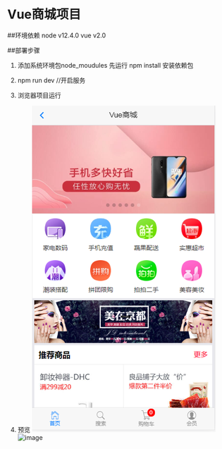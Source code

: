 # Vue商城项目

##环境依赖
node v12.4.0
vue v2.0 

##部署步骤
1. 添加系统环境包node_moudules
    先运行 npm install 安装依赖包

2. npm run dev  //开启服务

3. 浏览器项目运行

4. 预览
![image](https://github.com/Bebe-gu/Vue-cms/blob/master/1.png?raw=true)![image](https://github.com/Bebe-gu/Vue-cms/blob/master/demo.gif?raw=true)
